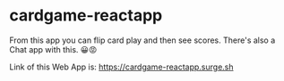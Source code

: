 # cardgame-reactapp

From this app you can flip card play and then see scores. There's also a Chat app with this. 😀😡

Link of this Web App is: https://cardgame-reactapp.surge.sh
